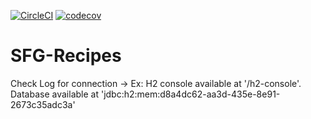 [![CircleCI](https://circleci.com/gh/petrubear/sfg-recipes.svg?style=svg)](https://circleci.com/gh/petrubear/sfg-recipes)
[![codecov](https://codecov.io/gh/petrubear/sfg-recipes/branch/master/graph/badge.svg)](https://codecov.io/gh/petrubear/sfg-recipes)

# SFG-Recipes

Check Log for connection -> 
    Ex: H2 console available at '/h2-console'. Database available at 'jdbc:h2:mem:d8a4dc62-aa3d-435e-8e91-2673c35adc3a'